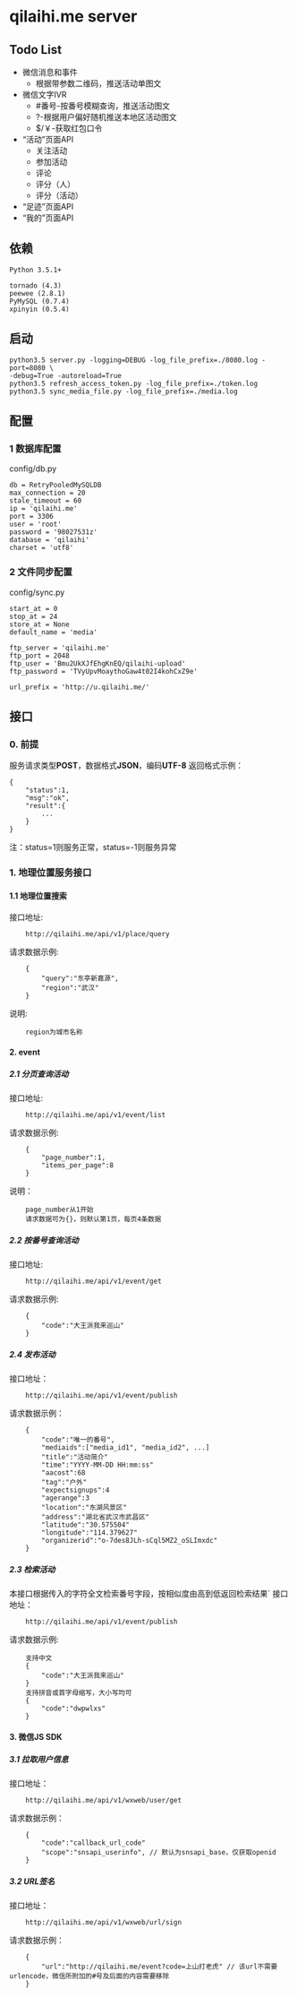 # qilaihi.me server

## Todo List
* 微信消息和事件
  * 根据带参数二维码，推送活动单图文
* 微信文字IVR
  * \#番号-按番号模糊查询，推送活动图文
  * ?-根据用户偏好随机推送本地区活动图文
  * $/￥-获取红包口令
* “活动”页面API
  * 关注活动
  * 参加活动
  * 评论
  * 评分（人）
  * 评分（活动）
* “足迹”页面API
* “我的”页面API

## 依赖
    Python 3.5.1+
    
    tornado (4.3)
    peewee (2.8.1)
    PyMySQL (0.7.4)
    xpinyin (0.5.4)

## 启动
    python3.5 server.py -logging=DEBUG -log_file_prefix=./8080.log -port=8080 \
    -debug=True -autoreload=True
    python3.5 refresh_access_token.py -log_file_prefix=./token.log
    python3.5 sync_media_file.py -log_file_prefix=./media.log
    
## 配置
### 1 数据库配置
config/db.py
```
db = RetryPooledMySQLDB
max_connection = 20
stale_timeout = 60
ip = 'qilaihi.me'
port = 3306
user = 'root'
password = '98027531z'
database = 'qilaihi'
charset = 'utf8'
```
### 2 文件同步配置
config/sync.py
```
start_at = 0
stop_at = 24
store_at = None
default_name = 'media'

ftp_server = 'qilaihi.me'
ftp_port = 2048
ftp_user = 'Bmu2UkXJfEhgKnEQ/qilaihi-upload'
ftp_password = 'TVyUpvMoaythoGaw4t02I4kohCxZ9e'

url_prefix = 'http://u.qilaihi.me/'
```
## 接口
### 0. 前提
服务请求类型**POST**，数据格式**JSON**，编码**UTF-8**
返回格式示例：
```
{
    "status":1,
    "msg":"ok",
    "result":{
        ...
    }
}
```
注：status=1则服务正常，status=-1则服务异常
### 1. 地理位置服务接口
#### 1.1 地理位置搜索
接口地址:
```
    http://qilaihi.me/api/v1/place/query
```
请求数据示例:
```
    {
        "query":"东亭新嘉源",
        "region":"武汉"
    }
```
说明:
```
    region为城市名称
```
#### 2. event
##### 2.1 分页查询活动 
接口地址:
```
    http://qilaihi.me/api/v1/event/list
```
请求数据示例:
```
    {
        "page_number":1,
        "items_per_page":8
    }
```
说明：
```
    page_number从1开始
    请求数据可为{}，则默认第1页，每页4条数据
```
##### 2.2 按番号查询活动 
接口地址:
```
    http://qilaihi.me/api/v1/event/get
```
请求数据示例:
```
    {
        "code":"大王派我来巡山"
    }
```
##### 2.4 发布活动
接口地址：
```
    http://qilaihi.me/api/v1/event/publish
```
请求数据示例：
```
    {
        "code":"唯一的番号",
        "mediaids":["media_id1", "media_id2", ...]
        "title":"活动简介"
        "time":"YYYY-MM-DD HH:mm:ss"
        "aacost":68
        "tag":"户外"
        "expectsignups":4
        "agerange":3
        "location":"东湖风景区"
        "address":"湖北省武汉市武昌区"
        "latitude":"30.575504"
        "longitude":"114.379627"
        "organizerid":"o-7des8JLh-sCql5MZ2_oSLImxdc"
    }
```
##### 2.3 检索活动
本接口根据传入的字符全文检索番号字段，按相似度由高到低返回检索结果`
接口地址：
```
    http://qilaihi.me/api/v1/event/publish
```
请求数据示例:
```
    支持中文
    {
        "code":"大王派我来巡山"
    }
    支持拼音或首字母缩写，大小写均可
    {
        "code":"dwpwlxs"
    }
```
#### 3. 微信JS SDK
##### 3.1 拉取用户信息
接口地址：
```
    http://qilaihi.me/api/v1/wxweb/user/get
```
请求数据示例：
```
    {
        "code":"callback_url_code"
        "scope":"snsapi_userinfo", // 默认为snsapi_base，仅获取openid
    }
```
##### 3.2 URL签名
接口地址：
```
    http://qilaihi.me/api/v1/wxweb/url/sign
```
请求数据示例：
```
    {
        "url":"http://qilaihi.me/event?code=上山打老虎" // 该url不需要urlencode，微信所附加的#号及后面的内容需要移除
    }
```




